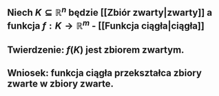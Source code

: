 ## Niech $K \subseteq \mathbb{R}^n$ będzie [[Zbiór zwarty|zwarty]] a funkcja $f:K\rightarrow \mathbb{R}^m$ - [[Funkcja ciągła|ciągła]]
## **Twierdzenie**: $f(K)$ jest zbiorem zwartym.
## **Wniosek**: funkcja ciągła przekształca zbiory zwarte w zbiory zwarte.
